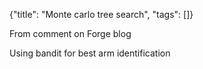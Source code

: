 {"title": "Monte carlo tree search", "tags": []}

From comment on Forge blog

Using bandit for best arm identification

